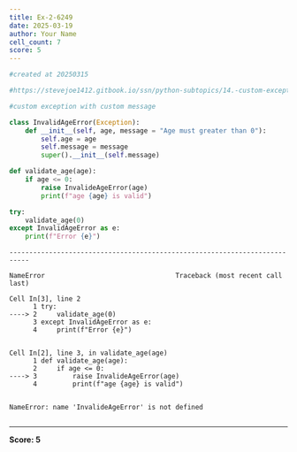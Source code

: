 ```yaml
---
title: Ex-2-6249
date: 2025-03-19
author: Your Name
cell_count: 7
score: 5
---
```


```python
#created at 20250315
```


```python
#https://stevejoe1412.gitbook.io/ssn/python-subtopics/14.-custom-exceptions
```


```python
#custom exception with custom message
```


```python
class InvalidAgeError(Exception):
    def __init__(self, age, message = "Age must greater than 0"):
        self.age = age
        self.message = message
        super().__init__(self.message)
```


```python
def validate_age(age):
    if age <= 0:
        raise InvalideAgeError(age)
        print(f"age {age} is valid")
```


```python
try:
    validate_age(0)
except InvalidAgeError as e:
    print(f"Error {e}")
```


    ---------------------------------------------------------------------------

    NameError                                 Traceback (most recent call last)

    Cell In[3], line 2
          1 try:
    ----> 2     validate_age(0)
          3 except InvalidAgeError as e:
          4     print(f"Error {e}")


    Cell In[2], line 3, in validate_age(age)
          1 def validate_age(age):
          2     if age <= 0:
    ----> 3         raise InvalideAgeError(age)
          4         print(f"age {age} is valid")


    NameError: name 'InvalideAgeError' is not defined



```python

```


---
**Score: 5**